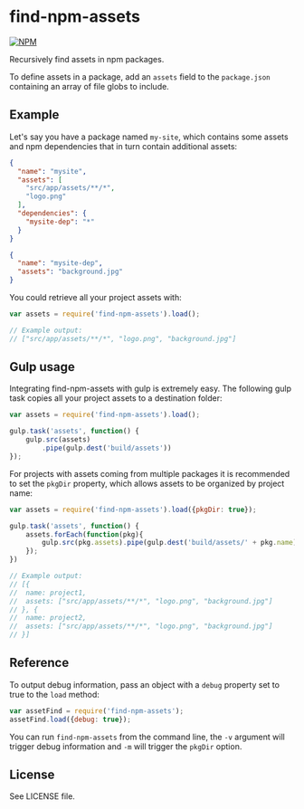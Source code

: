 # find-npm-assets

[![NPM](https://nodei.co/npm/find-npm-assets.png?compact=true)](https://nodei.co/npm/find-npm-assets/)

Recursively find assets in npm packages.

To define assets in a package, add an `assets` field to the `package.json` containing an array of file globs to include.

## Example

Let's say you have a package named `my-site`, which contains some assets and npm dependencies that in turn contain additional assets:

```json
{
  "name": "mysite",
  "assets": [
    "src/app/assets/**/*",
    "logo.png"
  ],
  "dependencies": {
  	"mysite-dep": "*"
  }
}
```

```json
{
  "name": "mysite-dep",
  "assets": "background.jpg"
}
```

You could retrieve all your project assets with:

```js
var assets = require('find-npm-assets').load();

// Example output:
// ["src/app/assets/**/*", "logo.png", "background.jpg"]

```

## Gulp usage

Integrating find-npm-assets with gulp is extremely easy. The following gulp task copies all your project assets to a destination folder:

```js
var assets = require('find-npm-assets').load();

gulp.task('assets', function() {
    gulp.src(assets)
        .pipe(gulp.dest('build/assets'))
});

```

For projects with assets coming from multiple packages it is recommended to set the `pkgDir` property, which allows assets to be organized by project name:

```js
var assets = require('find-npm-assets').load({pkgDir: true});

gulp.task('assets', function() {
    assets.forEach(function(pkg){
        gulp.src(pkg.assets).pipe(gulp.dest('build/assets/' + pkg.name));
    });
})

// Example output:
// [{
//  name: project1,
//  assets: ["src/app/assets/**/*", "logo.png", "background.jpg"]
// }, {
//  name: project2,
//  assets: ["src/app/assets/**/*", "logo.png", "background.jpg"]
// }]

```

## Reference

To output debug information, pass an object with a `debug` property set to true to the `load` method:

```js
var assetFind = require('find-npm-assets');
assetFind.load({debug: true});
```

You can run `find-npm-assets` from the command line, the `-v` argument will trigger debug information and `-m` will trigger the `pkgDir` option.


## License
See LICENSE file.
